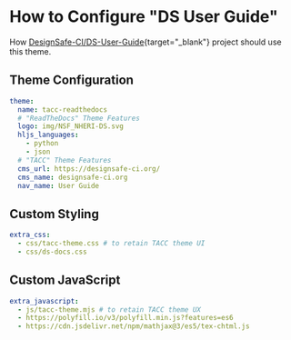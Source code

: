 # How to Configure "DS User Guide"

How [DesignSafe-CI/DS-User-Guide][ds-user-guide]{target="_blank"} project should use this theme.

[ds-user-guide]: https://github.com/DesignSafe-CI/DS-User-Guide

## Theme Configuration

```yaml
theme:
  name: tacc-readthedocs
  # "ReadTheDocs" Theme Features
  logo: img/NSF_NHERI-DS.svg
  hljs_languages:
    - python
    - json
  # "TACC" Theme Features
  cms_url: https://designsafe-ci.org/
  cms_name: designsafe-ci.org
  nav_name: User Guide
```

## Custom Styling

```yaml
extra_css:
  - css/tacc-theme.css # to retain TACC theme UI
  - css/ds-docs.css
```

## Custom JavaScript

```yaml
extra_javascript:
  - js/tacc-theme.mjs # to retain TACC theme UX
  - https://polyfill.io/v3/polyfill.min.js?features=es6
  - https://cdn.jsdelivr.net/npm/mathjax@3/es5/tex-chtml.js
```
